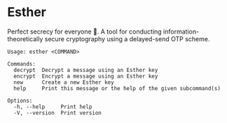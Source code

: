 # Esther
Perfect secrecy for everyone 🔐. A tool for conducting information-theoretically secure cryptography using a delayed-send OTP scheme.

```
Usage: esther <COMMAND>

Commands:
  decrypt  Decrypt a message using an Esther key
  encrypt  Encrypt a message using an Esther key
  new      Create a new Esther key
  help     Print this message or the help of the given subcommand(s)

Options:
  -h, --help     Print help
  -V, --version  Print version
```
